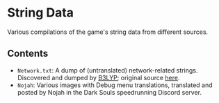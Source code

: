 # String Data  

Various compilations of the game's string data from different sources.  

## Contents  

  * `Network.txt`: A dump of (untranslated) network-related strings. Discovered and dumped by [B3LYP](https://github.com/pawREP); original source [here](https://pastebin.com/uJxa7mWt).  
  * `Nojah`: Various images with Debug menu translations, translated and posted by Nojah in the Dark Souls speedrunning Discord server.  
